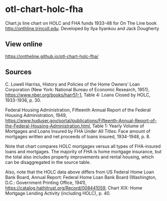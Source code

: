 # otl-chart-holc-fha

Chart.js line chart on HOLC and FHA funds 1933-48 for On The Line book http://onthline.trincoll.edu. Developed by Ilya Ilyankou and Jack Dougherty

## View online
https://ontheline.github.io/otl-chart-holc-fha/

## Sources

C. Lowell Harriss, History and Policies of the Home Owners’ Loan Corporation (New York: National Bureau of Economic Research, 1951), https://www.nber.org/books/harr51-1, Table 4: Loans Closed by HOLC, 1933-1936, p. 30.

Federal Housing Administration, Fifteenth Annual Report of the Federal Housing Administration, 1949, https://www.huduser.gov/portal/publications/Fifteenth-Annual-Report-of-the-Federal-Housing-Administration.html, Table 1: Yearly Volume of Mortgages and Loans Insured by FHA Under All Titles: Face amount of mortgages written and net proceeds of loans insured, 1934-1948, p. 8.

Note that chart compares HOLC mortgages versus all types of FHA-insured loans and mortgages. The majority of FHA is home mortgage insurance, but the total also includes property improvements and rental housing, which can be disaggregated in the source table.

Also, note that the HOLC data above differs from US Federal Home Loan Bank Board, Annual Report: Federal Home Loan Bank Board (Washington, D.C.: Government Printing Office, 1941), https://catalog.hathitrust.org/Record/008441059, Chart XIX: Home Mortgage Lending Activity (including HOLC), p. 40.

